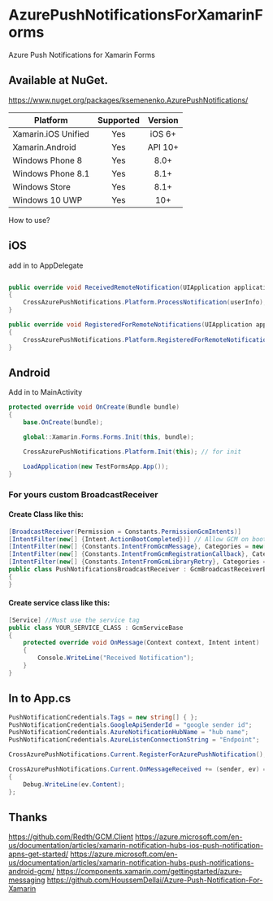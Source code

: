 # AzurePushNotificationsForXamarinForms
Azure Push Notifications for Xamarin Forms

## Available at NuGet. 
https://www.nuget.org/packages/ksemenenko.AzurePushNotifications/

|Platform|Supported|Version|
| ------------------- | :-----------: | :------------------: |
|Xamarin.iOS Unified|Yes|iOS 6+|
|Xamarin.Android|Yes|API 10+|
|Windows Phone 8|Yes|8.0+|
|Windows Phone 8.1|Yes|8.1+|
|Windows Store|Yes|8.1+|
|Windows 10 UWP|Yes|10+|



How to use?


## iOS
add in to AppDelegate
```cs

public override void ReceivedRemoteNotification(UIApplication application, NSDictionary userInfo)
{
    CrossAzurePushNotifications.Platform.ProcessNotification(userInfo);
}

public override void RegisteredForRemoteNotifications(UIApplication application, NSData deviceToken)
{
    CrossAzurePushNotifications.Platform.RegisteredForRemoteNotifications(deviceToken);
}

```

## Android
Add in to MainActivity
```cs
protected override void OnCreate(Bundle bundle)
{
    base.OnCreate(bundle);

    global::Xamarin.Forms.Forms.Init(this, bundle);

    CrossAzurePushNotifications.Platform.Init(this); // for init

    LoadApplication(new TestFormsApp.App());
}

```

### For yours custom BroadcastReceiver


#### Create Class like this:
```cs
[BroadcastReceiver(Permission = Constants.PermissionGcmIntents)]
[IntentFilter(new[] {Intent.ActionBootCompleted})] // Allow GCM on boot and when app is closed   
[IntentFilter(new[] {Constants.IntentFromGcmMessage}, Categories = new[] {"@PACKAGE_NAME@"})]
[IntentFilter(new[] {Constants.IntentFromGcmRegistrationCallback}, Categories = new[] {"@PACKAGE_NAME@"})]
[IntentFilter(new[] {Constants.IntentFromGcmLibraryRetry}, Categories = new[] {"@PACKAGE_NAME@"})]
public class PushNotificationsBroadcastReceiver : GcmBroadcastReceiverBase<YOUR_SERVICE_CLASS>
{
}
```

#### Create service class like this:
```cs
[Service] //Must use the service tag
public class YOUR_SERVICE_CLASS : GcmServiceBase
{
    protected override void OnMessage(Context context, Intent intent)
    {
        Console.WriteLine("Received Notification");   
    } 
}
```


## In to App.cs
```cs
PushNotificationCredentials.Tags = new string[] { };
PushNotificationCredentials.GoogleApiSenderId = "google sender id";
PushNotificationCredentials.AzureNotificationHubName = "hub name";
PushNotificationCredentials.AzureListenConnectionString = "Endpoint";

CrossAzurePushNotifications.Current.RegisterForAzurePushNotification();

CrossAzurePushNotifications.Current.OnMessageReceived += (sender, ev) =>
{
    Debug.WriteLine(ev.Content);
};
```


## Thanks
https://github.com/Redth/GCM.Client
https://azure.microsoft.com/en-us/documentation/articles/xamarin-notification-hubs-ios-push-notification-apns-get-started/
https://azure.microsoft.com/en-us/documentation/articles/xamarin-notification-hubs-push-notifications-android-gcm/
https://components.xamarin.com/gettingstarted/azure-messaging
https://github.com/HoussemDellai/Azure-Push-Notification-For-Xamarin